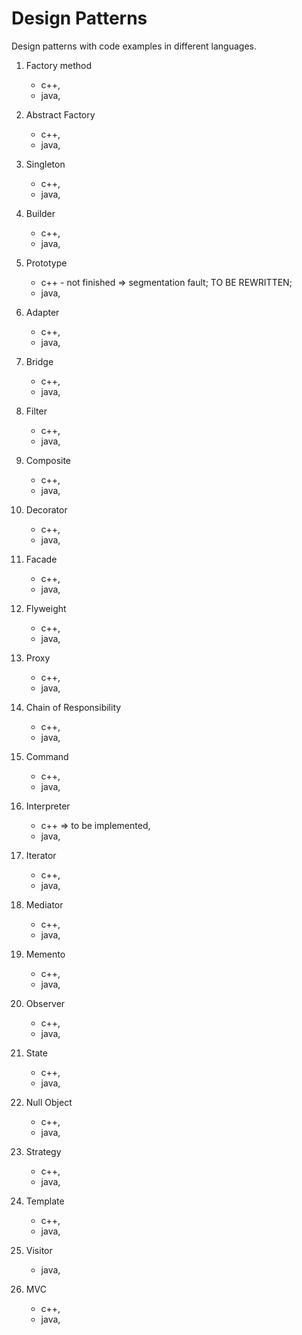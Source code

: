 # Design Patterns
Design patterns with code examples in different languages.

01. Factory method
	- c++,
	- java,

02. Abstract Factory
	- c++,
	- java,

03. Singleton
	- c++,
	- java,

04. Builder
	- c++,
	- java,

05. Prototype
	- c++ - not finished => segmentation fault; TO BE REWRITTEN;
	- java,

06. Adapter
	- c++,
	- java,

07. Bridge
	- c++,
	- java,

08. Filter
	- c++,
	- java,

09. Composite
	- c++,
	- java,

10. Decorator
	- c++,
	- java,

11. Facade
	- c++,
	- java,

12. Flyweight
	- c++,
	- java,

13. Proxy
	- c++,
	- java,

14. Chain of Responsibility
	- c++,
	- java,

15. Command
	- c++,
	- java,

16. Interpreter
	- c++ => to be implemented,
	- java,

17. Iterator
	- c++,
	- java, 

18. Mediator
	- c++,
	- java, 

19. Memento
	- c++,
	- java, 

20. Observer
	- c++,
	- java, 

21. State
	- c++,
	- java, 

22. Null Object
	- c++,
	- java, 

23. Strategy
	- c++,
	- java, 

24. Template
	- c++,
	- java, 

25. Visitor
	- java, 

26. MVC
	- c++,
	- java, 




